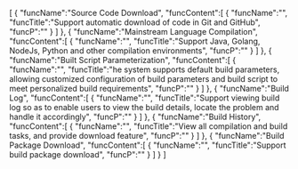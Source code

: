 [
    {
        "funcName":"Source Code Download",
        "funcContent":[
            {
                "funcName":"",
                "funcTitle":"Support automatic download of code in Git and GitHub",
                "funcP":""
            }
        ]
    },
    {
        "funcName":"Mainstream Language Compilation",
        "funcContent":[
            {
                "funcName":"",
                "funcTitle":"Support Java, Golang, NodeJs, Python and other compilation environments",
                "funcP":""
            }
        ]
    },
    {
        "funcName":"Built Script Parameterization",
        "funcContent":[
            {
                "funcName":"",
                "funcTitle":"he system supports default build parameters, allowing customized configuration of build parameters and build script to meet personalized build requirements",
                "funcP":""
            }
        ]
    },
    {
        "funcName":"Build Log",
        "funcContent":[
            {
                "funcName":"",
                "funcTitle":"Support viewing build log so as to enable users to view the build details, locate the problem and handle it accordingly",
                "funcP":""
            }
        ]
    },
    {
        "funcName":"Build History",
        "funcContent":[
            {
                "funcName":"",
                "funcTitle":"View all compilation and build tasks, and provide download feature",
                "funcP":""
            }
        ]
    },
    {
        "funcName":"Build Package Download",
        "funcContent":[
            {
                "funcName":"",
                "funcTitle":"Support build package download",
                "funcP":""
            }
        ]
    }
]